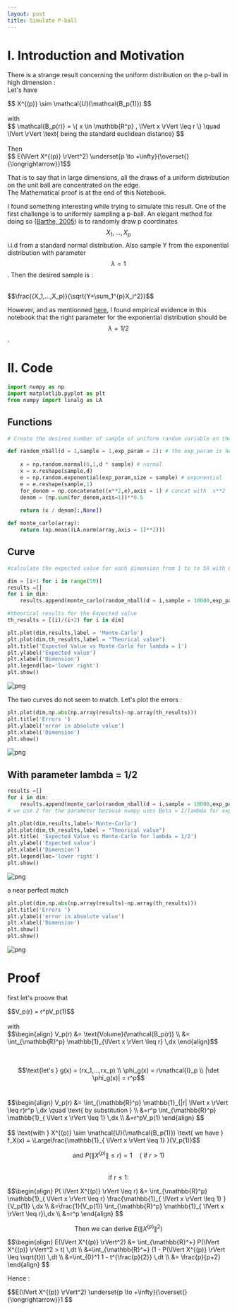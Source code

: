 ```yaml
---
layout: post
title: Simulate P-ball
---
```


# I. Introduction and Motivation



There is a strange result concerning the uniform distribution on the p-ball in high dimension :
<br>
Let's have 
<div> $$ X^{(p)} \sim \mathcal{U}(\mathcal{B_p(1)}) $$ </div>
<br>
with  
<div>$$ \mathcal{B_p(r)} = \{ x \in \mathbb{R^p} , \lVert x \rVert  \leq r \} \quad \lVert \rVert \text{ being the standard euclidean distance} $$ </div>
<br>
Then 
<br>
<div> $$ E(\lVert X^{(p)} \rVert^2) \underset{p \to +\infty}{\overset{}{\longrightarrow}}1$$ </div>

That is to say that in large dimensions, all the draws of a uniform distribution on the unit ball are concentrated on the edge. 
<br>
The Mathematical proof is at the end of this Notebook.

I found something interesting while trying to simulate this result. One of the first challenge is to uniformly sampling a p-ball. An elegant method for doing so ([Barthe, 2005](https://arxiv.org/abs/math/0503650)) is to randomly draw p coordinates $$X_1,…,X_p$$ i.i.d from a standard normal distribution. Also sample Y from the exponential distribution with parameter $$\lambda=1$$. Then the desired sample is :
<br>
<br>
<div> $$\frac{(X_1,...,X_p)}{\sqrt{Y+\sum_1^{p}X_i^2}}$$ </div>

However, and as mentionned [here](http://extremelearning.com.au/how-to-generate-uniformly-random-points-on-n-spheres-and-n-balls/), I found empirical evidence in this notebook that the right parameter for the exponential distribution should be $$\lambda = 1/2$$.

# II. Code


```python
import numpy as np
import matplotlib.pyplot as plt
from numpy import linalg as LA
```

## Functions


```python
# Create the desired number of sample of uniform random variable on the d-ball 

def random_nball(d = 1,sample = 1,exp_param = 2): # the exp_param is here to prove the point
    
    x = np.random.normal(0,1,d * sample) # normal
    x = x.reshape(sample,d) 
    e = np.random.exponential(exp_param,size = sample) # exponential
    e = e.reshape(sample,1)
    for_denom = np.concatenate((x**2,e),axis = 1) # concat with  x**2
    denom = (np.sum(for_denom,axis=1))**0.5
    
    return (x / denom[:,None])
```


```python
def monte_carlo(array):
    return (np.mean((LA.norm(array,axis = 1)**2)))
```

## Curve


```python
#calculate the expected value for each dimension from 1 to to 50 with monte-carlo algorithm with n = 10 000

dim = [i+1 for i in range(50)] 
results =[]
for i in dim:
    results.append(monte_carlo(random_nball(d = i,sample = 10000,exp_param = 1))) 
```


```python
#theorical results for the Expected value
th_results = [(i)/(i+2) for i in dim]
```


```python
plt.plot(dim,results,label = 'Monte-Carlo')
plt.plot(dim,th_results,label = "Theorical value")
plt.title('Expected Value vs Monte-Carlo for lambda = 1')
plt.ylabel('Expected value')
plt.xlabel('Dimension')
plt.legend(loc='lower right')
plt.show()
```


![png](/Notebooks/Ball/img/output_13_0.png)


The two curves do not seem to match. Let's plot the errors : 


```python
plt.plot(dim,np.abs(np.array(results)-np.array(th_results)))
plt.title('Errors ')
plt.ylabel('error in absolute value')
plt.xlabel('Dimension')
plt.show()
```


![png](/Notebooks/Ball/img/output_15_0.png)


## With parameter lambda = 1/2


```python
results =[]
for i in dim:
    results.append(monte_carlo(random_nball(d = i,sample = 10000,exp_param = 2))) 
# we use 2 for the parameter because numpy uses Beta = 1/lambda for exponential simulation
```


```python
plt.plot(dim,results,label='Monte-Carlo')
plt.plot(dim,th_results,label = "Theorical value")
plt.title( 'Expected Value vs Monte-Carlo for lambda = 1/2')
plt.ylabel('Expected value')
plt.xlabel('Dimension')
plt.legend(loc='lower right')
plt.show()
```


![png](/Notebooks/Ball/img/output_18_0.png)


a near perfect match


```python
plt.plot(dim,np.abs(np.array(results)-np.array(th_results)))
plt.title('Errors ')
plt.ylabel('error in absolute value')
plt.xlabel('Dimension')
plt.show()
plt.show()
```


![png](/Notebooks/Ball/img/output_20_0.png)


# Proof

first let's proove that 
<div>$$V_p(r) = r^pV_p(1)$$</div>
<br>
with 
<div> $$\begin{align}
V_p(r) &= \text{Volume}(\mathcal{B_p(r)} \\
&= \int_{\mathbb{R}^p} \mathbb{1}_{\lVert x \rVert \leq r} \,dx 
\end{align}$$ </div> 
<br>
<br>

$$\text{let's } g(x) = (rx_1,...,rx_p) \\
\phi_g(x) = r\mathcal{I}_p \\
|\det \phi_g(x)| = r^p$$
<br>
<div> $$\begin{align}
V_p(r) &= \int_{\mathbb{R}^p} \mathbb{1}_{|r| \lVert x \rVert \leq r}r^p \,dx \quad \text{ by substitution } \\
&=r^p \int_{\mathbb{R}^p} \mathbb{1}_{ \lVert x \rVert \leq 1} \,dx \\
&=r^pV_p(1)
\end{align} $$ </div>

<br>
<span>$$ \text{with } X^{(p)} \sim \mathcal{U}(\mathcal{B_p(1)}) \text{ we have } f_X(x) = \Large\frac{\mathbb{1}_{ \lVert x \rVert \leq 1} }{V_p(1)}$$ </span>

$$\text{and } P( \lVert X^{(p)} \rVert \leq r) = 1 \quad (\text{    if } r > 1) $$
<br>
$$\text{ if } r \leq 1 :$$

<div>$$\begin{align}
P( \lVert X^{(p)} \rVert \leq r) &= \int_{\mathbb{R}^p} \mathbb{1}_{ \lVert x \rVert \leq r} \frac{\mathbb{1}_{ \lVert x \rVert \leq 1} }{V_p(1)} \,dx \\
&=\frac{1}{V_p(1)} \int_{\mathbb{R}^p} \mathbb{1}_{ \lVert x \rVert \leq r}\,dx \\
&=r^p
\end{align} $$</div>

<span> $$\text{Then we can derive } E(\lVert X^{(p)} \rVert^2)$$ </span>

<div> $$\begin{align}
E(\lVert X^{(p)} \rVert^2) &= \int_{\mathbb{R}^+} P(\lVert X^{(p)} \rVert^2 > t) \,dt \\
&=\int_{\mathbb{R}^+} (1 - P(\lVert X^{(p)} \rVert \leq \sqrt{t})) \,dt \\
&=\int_{0}^1 1 - t^{\frac{p}{2}} \,dt \\
&= \frac{p}{p+2}
\end{align} $$ </div>

Hence :
<br>
<div> $$E(\lVert X^{(p)} \rVert^2) \underset{p \to +\infty}{\overset{}{\longrightarrow}}1 $$ </div>
